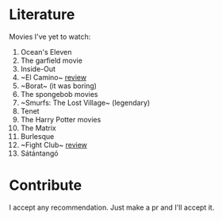 # Literature
Movies I've yet to watch:

1. Ocean's Eleven
2. The garfield movie
3. Inside-Out
4. ~El Camino~ [review](https://github.com/Mutoxicated/Pending-Movies/issues/1)
5. ~Borat~ (it was boring)
6. The spongebob movies
7. ~Smurfs: The Lost Village~ (legendary)
8. Tenet
9. The Harry Potter movies
10. The Matrix
11. Burlesque
12. ~Fight Club~ [review](https://github.com/Mutoxicated/Pending-Movies/issues/3)
13. Sátántangó

# Contribute

I accept any recommendation. Just make a pr and I'll accept it.
